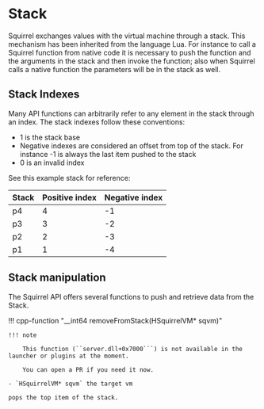 # Stack

Squirrel exchanges values with the virtual machine through a stack.
This mechanism has been inherited from the language Lua.
For instance to call a Squirrel function from native code it is necessary to push the function and the arguments in the stack and then invoke the function;
also when Squirrel calls a native function the parameters will be in the stack as well.

## Stack Indexes

Many API functions can arbitrarily refer to any element in the stack through an index. The stack indexes follow these conventions:

- 1 is the stack base
- Negative indexes are considered an offset from top of the stack. For instance -1 is always the last item pushed to the stack
- 0 is an invalid index

See this example stack for reference:

|Stack|Positive index|Negative index|
|-----|--------------|--------------|
|p4|4| -1|
|p3|3| -2|
|p2|2| -3|
|p1|1| -4|


## Stack manipulation

The Squirrel API offers several functions to push and retrieve data from the Stack.


!!! cpp-function "__int64 removeFromStack(HSquirrelVM* sqvm)"

    !!! note

        This function (``server.dll+0x7000```) is not available in the launcher or plugins at the moment.

        You can open a PR if you need it now.

    - `HSquirrelVM* sqvm` the target vm

    pops the top item of the stack.
